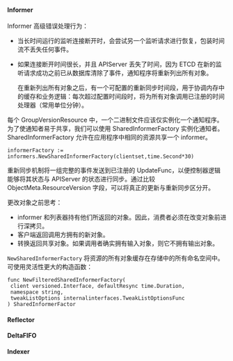 #### Informer

Informer 高级错误处理行为：

+ 当长时间运行的监听连接断开时，会尝试另一个监听请求进行恢复，包装时间流不丢失任何事件。

+ 如果连接断开时间很长，并且 APIServer 丢失了时间，因为 ETCD 在新的监听请求成功之前已从数据库清除了事件，通知程序将重新列出所有对象。

  在重新列出所有对象之后，有一个可配置的重新同步时间段，用于协调内存中的缓存和业务逻辑：每次超过配置时间段时，将为所有对象调用已注册的时间处理器（常用单位分钟）。

每个 GroupVersionResource 中，⼀个⼆进制⽂件应该仅实例化⼀个通知程序。 为了使通知者易于共享，我们可以使⽤ SharedInformerFactory 实例化通知者。SharedInformerFactory 允许在应用程序中相同的资源共享一个 informer。

```informerFactory := informers.NewSharedInformerFactory(clientset,time.Second*30)```

重新同步机制将一组完整的事件发送到已注册的 UpdateFunc，以便控制器逻辑能够将其状态与 APIServer 的状态进行同步。通过比较 ObjectMeta.ResourceVersion 字段，可以将真正的更新与重新同步区分开。

更改对象之前思考：

+ informer 和列表器持有他们所返回的对象。因此，消费者必须在改变对象前进行深拷贝。
+ 客户端返回调用方拥有的新对象。
+ 转换返回共享对象。如果调用者确实拥有输入对象，则它不拥有输出对象。

```NewSharedInformerFactory``` 将资源的所有对象缓存在存储中的所有命名空间中。可使用灵活性更大的构造函数：

```
func NewFilteredSharedInformerFactory(
 client versioned.Interface, defaultResync time.Duration,
 namespace string,
 tweakListOptions internalinterfaces.TweakListOptionsFunc
) SharedInformerFactor
```



#### Reflector





#### DeltaFIFO



#### Indexer

